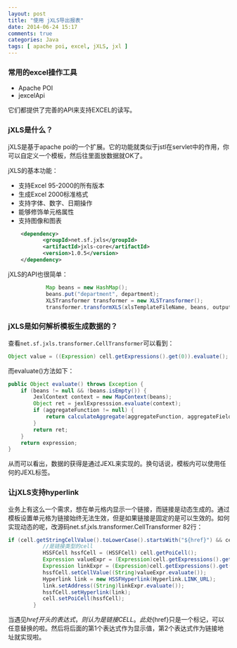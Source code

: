 ```yaml
---
layout: post
title: "使用 jXLS导出报表"
date: 2014-06-24 15:17
comments: true
categories: Java
tags: [ apache poi, excel, jXLS, jxl ]
---
```

### 常用的excel操作工具

- Apache POI
- jexcelApi

它们都提供了完善的API来支持EXCEL的读写。

### jXLS是什么？

jXLS是基于apache poi的一个扩展。它的功能就类似于jstl在servlet中的作用，你可以自定义一个模板，然后往里面放数据就OK了。

jXLS的基本功能：

- 支持Excel 95-2000的所有版本
- 生成Excel 2000标准格式
- 支持字体、数字、日期操作
- 能够修饰单元格属性
- 支持图像和图表

```xml
    <dependency>
           <groupId>net.sf.jxls</groupId>
           <artifactId>jxls-core</artifactId>
           <version>1.0.5</version>
    </dependency>
```

<!--more-->
jXLS的API也很简单：

```java
            Map beans = new HashMap();
            beans.put("department", department);
            XLSTransformer transformer = new XLSTransformer();
            transformer.transformXLS(xlsTemplateFileName, beans, outputFileName);
```
### jXLS是如何解析模板生成数据的？

查看`net.sf.jxls.transformer.CellTransformer`可以看到：

```java
Object value = ((Expression) cell.getExpressions().get(0)).evaluate();
```
而evaluate()方法如下：

```java
public Object evaluate() throws Exception {
    if (beans != null && !beans.isEmpty()) {
        JexlContext context = new MapContext(beans);
        Object ret = jexlExpresssion.evaluate(context);
        if (aggregateFunction != null) {
            return calculateAggregate(aggregateFunction, aggregateField, ret);
        }
        return ret;
    }
    return expression;
}
```
从而可以看出，数据的获得是通过JEXL来实现的。换句话说，模板内可以使用任何的JEXL标签。

### 让jXLS支持hyperlink

业务上有这么一个需求，想在单元格内显示一个链接，而链接是动态生成的。通过模板设置单元格为链接始终无法生效，但是如果链接是固定的是可以生效的。如何实现动态的呢，改源码net.sf.jxls.transformer.CellTransformer 82行：

```java
if (cell.getStringCellValue().toLowerCase().startsWith("${href}") && cell.getExpressions().size() == 3){
           //是链接类型的cell
           HSSFCell hssfCell = (HSSFCell) cell.getPoiCell();
           Expression valueExpr = (Expression)cell.getExpressions().get(1);
           Expression linkExpr = (Expression)cell.getExpressions().get(2);
           hssfCell.setCellValue((String)valueExpr.evaluate());
           Hyperlink link = new HSSFHyperlink(Hyperlink.LINK_URL);
           link.setAddress((String)linkExpr.evaluate());
           hssfCell.setHyperlink(link);
           cell.setPoiCell(hssfCell);
        }
```
当遇见${href}开头的表达式，则认为是链接CELL。此处${href}只是一个标记，可以任意替换的啦。然后将后面的第1个表达式作为显示值，第2个表达式作为链接地址就实现啦。

